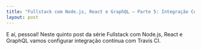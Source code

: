 ```yaml
---
title: "Fullstack com Node.js, React e GraphQL — Parte 5: Integração Contínua com Travis CI"
layout: post
---
```


E aí, pessoal! Neste quinto post da série Fullstack com Node.js, React e GraphQL vamos configurar integração contínua com Travis CI.